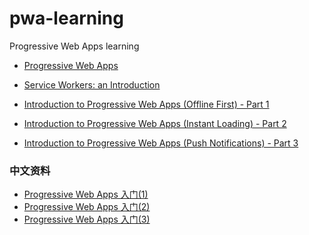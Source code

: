 # pwa-learning
Progressive Web Apps learning

* <a href="https://developers.google.cn/web/progressive-web-apps/" target="_blank">Progressive Web Apps</a>

* <a href="https://developers.google.cn/web/fundamentals/getting-started/primers/service-workers" target="_blank">Service Workers: an Introduction</a>

* <a href="https://auth0.com/blog/introduction-to-progressive-apps-part-one/" target="_blank">Introduction to Progressive Web Apps (Offline First) - Part 1</a>

* <a href="https://auth0.com/blog/introduction-to-progressive-web-apps-instant-loading-part-2/" target="_blank">  Introduction to Progressive Web Apps (Instant Loading) - Part 2</a>

* <a href="https://auth0.com/blog/introduction-to-progressive-web-apps-push-notifications-part-3/" target="_blank"> Introduction to Progressive Web Apps (Push Notifications) - Part 3</a>


### 中文资料

* <a href="http://www.zcfy.cc/article/introduction-to-progressive-web-apps-offline-first-part-1-2399.html" target="_blank">Progressive Web Apps 入门(1)</a>
* <a href="http://www.zcfy.cc/article/introduction-to-progressive-web-apps-instant-loading-part-2-2244.html" target="_blank"> Progressive Web Apps 入门(2)</a>
* <a href="http://www.zcfy.cc/article/introduction-to-progressive-web-apps-push-notifications-part-3-2272.html" target="_blank">Progressive Web Apps 入门(3)</a>
